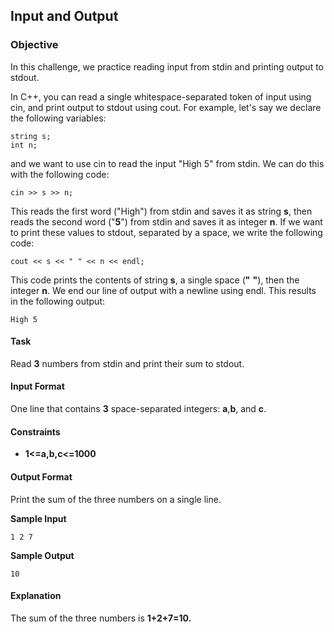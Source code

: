 ## Input and Output
### Objective
In this challenge, we practice reading input from stdin and printing output to stdout.

In C++, you can read a single whitespace-separated token of input using cin, and print output to stdout using cout. For example, let's say we declare the following variables:

    string s;
    int n;
and we want to use cin to read the input "High 5" from stdin. We can do this with the following code:

    cin >> s >> n;
This reads the first word ("High") from stdin and saves it as string **s**, then reads the second word ("**5**") from stdin and saves it as integer **n**. If we want to print these values to stdout, separated by a space, we write the following code:

    cout << s << " " << n << endl;
This code prints the contents of string **s**, a single space (**"** **"**), then the integer **n**. We end our line of output with a newline using endl. This results in the following output:

    High 5
#### Task
Read **3** numbers from stdin and print their sum to stdout.

#### Input Format
One line that contains **3** space-separated integers: **a**,**b**, and **c**.

#### Constraints
- **1<=a,b,c<=1000**

#### Output Format
Print the sum of the three numbers on a single line.

**Sample Input**

    1 2 7
**Sample Output**

    10
#### Explanation
The sum of the three numbers is **1+2+7=10.**
